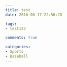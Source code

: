 ```yaml
---
title: test
date: 2016-06-17 22:56:28

tags:
- test123

comments: true

categories:
- Sports
- Baseball
---
```

